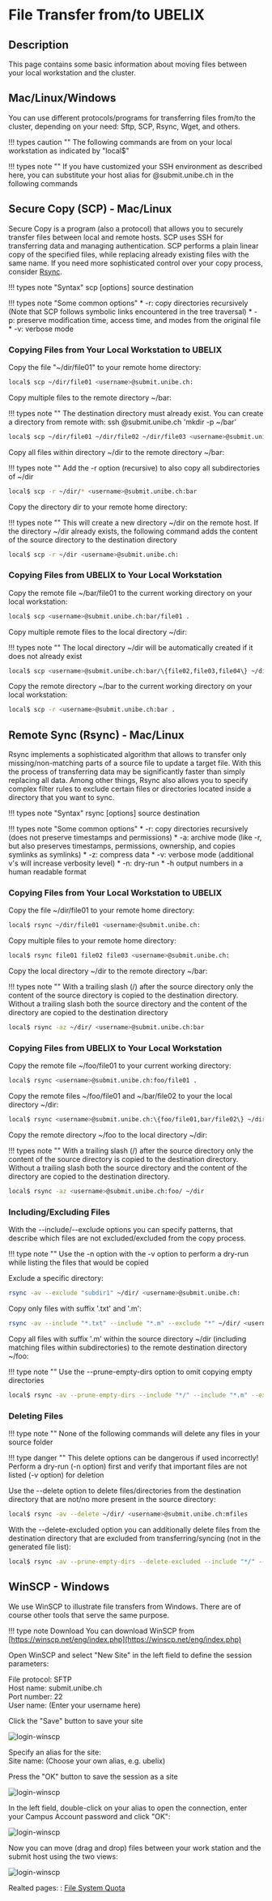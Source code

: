 # File Transfer from/to UBELIX

## Description

This page contains some basic information about moving files between your local workstation and the cluster.

## Mac/Linux/Windows

You can use different protocols/programs for transferring files from/to the cluster, depending on your need: Sftp, SCP, Rsync, Wget, and others.

!!! types caution ""
    The following commands are from on your local workstation as indicated by "local$"

!!! types note ""
    If you have customized your SSH environment as described here, you can substitute your host alias for <username>@submit.unibe.ch in the following commands


## Secure Copy (SCP) - Mac/Linux
Secure Copy is a program (also a protocol) that allows you to securely transfer files between local and remote hosts. SCP uses SSH for transferring data and managing authentication.
SCP performs a plain linear copy of the specified files, while replacing already existing files with the same name. If you need more sophisticated control over your copy process, consider [Rsync](file-transfer.html#remote-sync-rsync).

!!! types note "Syntax"
    scp [options] source destination

!!! types note "Some common options"
    * -r: copy directories recursively (Note that SCP follows symbolic links encountered in the tree traversal)
    * -p: preserve modification time, access time, and modes from the original file
    * -v: verbose mode


### Copying Files from Your Local Workstation to UBELIX

Copy the file "~/dir/file01" to your remote home directory:

```Bash
local$ scp ~/dir/file01 <username>@submit.unibe.ch:
```

Copy multiple files to the remote directory ~/bar:

!!! types note ""
    The destination directory must already exist. You can create a directory from remote with: ssh <username>@submit.unibe.ch 'mkdir -p ~/bar'

```Bash
local$ scp ~/dir/file01 ~/dir/file02 ~/dir/file03 <username>@submit.unibe.ch:bar
```

Copy all files within directory ~/dir to the remote directory ~/bar:

!!! types note ""
    Add the -r option (recursive) to also copy all subdirectories of ~/dir

```Bash
local$ scp -r ~/dir/* <username>@submit.unibe.ch:bar
```

Copy the directory dir to your remote home directory:

!!! types note ""
    This will create a new directory ~/dir on the remote host. If the directory ~/dir already exists, the following command adds the content of the source directory to the destination directory

```Bash
local$ scp -r ~/dir <username>@submit.unibe.ch:
```

### Copying Files from UBELIX to Your Local Workstation

Copy the remote file ~/bar/file01 to the current working directory on your local workstation:

```Bash
local$ scp <username>@submit.unibe.ch:bar/file01 .
```


Copy multiple remote files to the local directory ~/dir:

!!! types note ""
    The local directory ~/dir will be automatically created if it does not already exist

```Bash
local$ scp <username>@submit.unibe.ch:bar/\{file02,file03,file04\} ~/dir
```

Copy the remote directory ~/bar to the current working directory on your local workstation:

```Bash
local$ scp -r <username>@submit.unibe.ch:bar .
```

## Remote Sync (Rsync) - Mac/Linux
Rsync implements a sophisticated algorithm that allows to transfer only missing/non-matching parts of a source file to update a target file. With this the process of transferring data may be significantly faster than simply replacing all data.
Among other things, Rsync also allows you to specify complex filter rules to exclude certain files or directories located inside a directory that you want to sync.


!!! types note "Syntax"
    rsync [options] source destination 

!!! types note "Some common options"
    * -r: copy directories recursively (does not preserve timestamps and permissions)
    * -a: archive mode (like -r, but also preserves timestamps, permissions, ownership, and copies symlinks as symlinks)
    * -z: compress data
    * -v: verbose mode (additional v's will increase verbosity level)
    * -n: dry-run
    * -h output numbers in a human readable format


### Copying Files from Your Local Workstation to UBELIX

Copy the file ~/dir/file01 to your remote home directory:

```Bash
local$ rsync ~/dir/file01 <username>@submit.unibe.ch:
```

Copy multiple files to your remote home directory:

```Bash
local$ rsync file01 file02 file03 <username>@submit.unibe.ch:
```

Copy the local directory ~/dir to the remote directory ~/bar:

!!! types note ""
    With a trailing slash (/) after the source directory only the content of the source directory is copied to the destination directory. Without a trailing slash both the source directory and the content of the directory are copied to the destination directory

```Bash
local$ rsync -az ~/dir/ <username>@submit.unibe.ch:bar
```

### Copying Files from UBELIX to Your Local Workstation

Copy the remote file ~/foo/file01 to your current working directory:

```Bash
local$ rsync <username>@submit.unibe.ch:foo/file01 .
```

Copy the remote files ~/foo/file01 and ~/bar/file02 to your the local directory ~/dir:

```Bash
local$ rsync <username>@submit.unibe.ch:\{foo/file01,bar/file02\} ~/dir
```

Copy the remote directory ~/foo to the local directory ~/dir:

!!! types note ""
    With a trailing slash (/) after the source directory only the content of the source directory is copied to the destination directory. Without a trailing slash both the source directory and the content of the directory are copied to the destination directory.

```Bash
local$ rsync -az <username>@submit.unibe.ch:foo/ ~/dir
```

### Including/Excluding Files

With the --include/--exclude options you can specify patterns, that describe which files are not excluded/excluded from the copy process.

!!! type note ""
    Use the -n option with the -v option to perform a dry-run while listing the files that would be copied

Exclude a specific directory:

```Bash
rsync -av --exclude "subdir1" ~/dir/ <username>@submit.unibe.ch:
```

Copy only files with suffix '.txt' and '.m':

```Bash
rsync -av --include "*.txt" --include "*.m" --exclude "*" ~/dir/ <username>@submit.unibe.ch:
```

Copy all files with suffix '.m' within the source directory ~/dir (including matching files within subdirectories) to the remote destination directory ~/foo:

!!! type note ""
    Use the --prune-empty-dirs option to omit copying empty directories

```Bash
local$ rsync -av --prune-empty-dirs --include "*/" --include "*.m" --exclude "*" ~/dir/ <username>@submit.unibe.ch:foo
```


### Deleting Files

!!! type note ""
    None of the following commands will delete any files in your source folder

!!! type danger ""
    This delete options can be dangerous if used incorrectly! Perform a dry-run (-n option) first and verify that important files are not listed (-v option) for deletion

Use the --delete option to delete files/directories from the destination directory that are not/no more present in the source directory:

```Bash
local$ rsync -av --delete ~/dir/ <username>@submit.unibe.ch:mfiles
```

With the --delete-excluded option you can additionally delete files from the destination directory that are excluded from transferring/syncing (not in the generated file list):

```Bash
local$ rsync -av --prune-empty-dirs --delete-excluded --include "*/" --include "*.m" --exclude "*" ~/dir/ <username>@submit.unibe.ch:foo
```


## WinSCP - Windows

We use WinSCP to illustrate file transfers from Windows. There are of course other tools that serve the same purpose.

!!! type note Download
    You can download WinSCP from [https://winscp.net/eng/index.php](https://winscp.net/eng/index.php)


Open WinSCP and select "New Site" in the left field to define the session parameters:

File protocol: SFTP  
Host name: submit.unibe.ch  
Port number: 22  
User name: <username> (Enter your username here)    

Click the "Save" button to save your site


![login-winscp](../images/winscp-create_session.png "Login - WinSCP")

Specify an alias for the site:  
Site name: <alias> (Choose your own alias, e.g. ubelix)  

Press the "OK" button to save the session as a site

![login-winscp](../images/winscp-site.png "Save session as site")

In the left field, double-click on your alias to open the connection, enter your Campus Account password and click "OK":

![login-winscp](../images/winscp-password.png "Set password")

Now you can move (drag and drop) files between your work station and the submit host using the two views:

![login-winscp](../images/winscp-open_connection.png "Open connection")  

Realted pages: 
:     [File System Quota](file-system-quota.html)


